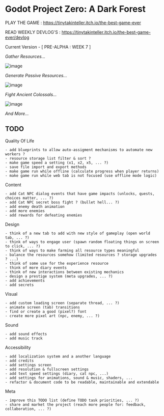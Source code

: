 # Godot Project Zero: A Dark Forest

PLAY THE GAME : https://tinytakinteller.itch.io/the-best-game-ever

READ WEEKLY DEVLOG'S : https://tinytakinteller.itch.io/the-best-game-ever/devlog

Current Version - [ PRE-ALPHA : WEEK 7 ]

*Gather Resources...*

![image](https://github.com/TinyTakinTeller/GodotProjectZero/assets/155020210/09a90a5c-b271-4623-ae7b-e0c439c6546a)

*Generate Passive Resources...*

![image](https://github.com/TinyTakinTeller/GodotProjectZero/assets/155020210/e9805710-b03b-4b6f-ade8-f7c85461d46c)

*Fight Ancient Colossals...*

![image](https://github.com/TinyTakinTeller/GodotProjectZero/assets/155020210/9b62ac2a-db9b-470e-9178-d85e1c033ca4)

*And More...*

## TODO

Quality Of Life
```
- add blueprints to allow auto-assigment mechanisms to automate new workers ?
- resource storage list filter & sort ?
- make game speed a setting (x1, x2, x5, ... ?)
- save file import and export methods
- make game run while offline (calculate progress when player returns)
- make game run while web tab is not focused (use offline mode logic)
```

Content
```
- add Cat NPC dialog events that have game impacts (unlocks, quests, choices matter, ... ?)
- add Cat NPC secret boss fight ? (bullet hell... ?)
- add enemy death animation
- add more enemies
- add rewards for defeating enemies
```

Design
```
- think of a new tab to add with new style of gameplay (open world tab, ... ?)
- think of ways to engage user (spawn random floating things on screen to click, ... ?)
- think of ways to make farming all resource types meaningful
- balance the resources somehow (limited resources ? storage upgrades ? ...)
- think of some use for the experience resource
- think of more diary events
- think of new interactions between existing mechanics
- design a prestige system (meta upgrades, ... ?)
- add achievements
- add secrets
```

Visual
```
- add custom loading screen (separate thread, ... ?)
- animate screen (tab) transitions
- find or create a good (pixel?) font
- create more pixel art (npc, enemy, ... ?)
```

Sound
```
- add sound effects
- add music track
```

Accessibility 
```
- add localization system and a another language
- add credits
- add settings screen
- add resolution & fullscreen settings
- add text speed settings (diary, cat npc, ...)
- add settings for animations, sound & music, shaders, ...
- refactor & document code to be readable, maintainable and extendable
```

Meta
```
- improve this TODO list (define TODO task priorities, ... ?)
- share and market the project (reach more people for: feedback, collaboration, ... ?)
```
